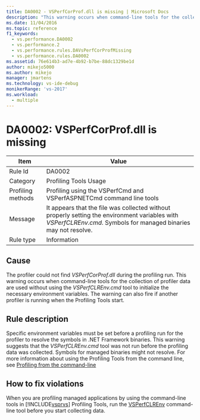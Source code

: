 ```yaml
---
title: DA0002 - VSPerfCorProf.dll is missing | Microsoft Docs
description: "This warning occurs when command-line tools for the collection of profiler data are used without using the VSPerfCLREnv.cmd tool to initialize the necessary environment variables, or if another profiler is running when the Profiling Tools start."
ms.date: 11/04/2016
ms.topic: reference
f1_keywords: 
  - vs.performance.DA0002
  - vs.performance.2
  - vs.performance.rules.DAVsPerfCorProfMissing
  - vs.performance.rules.DA0002
ms.assetid: 76e614b3-ad7e-4b92-b7be-88dc1329be1d
author: mikejo5000
ms.author: mikejo
manager: jmartens
ms.technology: vs-ide-debug
monikerRange: 'vs-2017'
ms.workload: 
  - multiple
---
```

# DA0002: VSPerfCorProf.dll is missing

|Item|Value|
|-|-|
|Rule Id|DA0002|
|Category|Profiling Tools Usage|
|Profiling methods|Profiling using the VSPerfCmd and VSPerfASPNETCmd command line tools|
|Message|It appears that the file was collected without properly setting the environment variables with *VSPerfCLREnv.cmd*. Symbols for managed binaries may not resolve.|
|Rule type|Information|

## Cause
 The profiler could not find *VSPerfCorProf.dll* during the profiling run. This warning occurs when command-line tools for the collection of profiler data are used without using the *VSPerfCLREnv.cmd* tool to initialize the necessary environment variables. The warning can also fire if another profiler is running when the Profiling Tools start.

## Rule description
 Specific environment variables must be set before a profiling run for the profiler to resolve the symbols in .NET Framework binaries. This warning suggests that the *VSPerfCLREnv.cmd* tool was not run before the profiling data was collected. Symbols for managed binaries might not resolve. For more information about using the Profiling Tools from the command line, see [Profiling from the command-line](../profiling/using-the-profiling-tools-from-the-command-line.md)

## How to fix violations
 When you are profiling managed applications by using the command-line tools in [!INCLUDE[vsprvs](../code-quality/includes/vsprvs_md.md)] Profiling Tools, run the [VSPerfCLREnv](../profiling/vsperfclrenv.md) command-line tool before you start collecting data.
